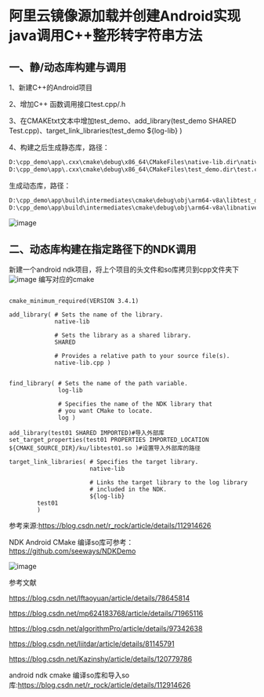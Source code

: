 
# 阿里云镜像源加载并创建Android实现java调用C++整形转字符串方法

## 一、静/动态库构建与调用

1、新建C++的Android项目

2、增加C++ 函数调用接口test.cpp/.h

3、在CMAKEtxt文本中增加test_demo、add_library(test_demo SHARED Test.cpp)、target_link_libraries(test_demo ${log-lib} )

4、构建之后生成静态库，路径：
```bash
D:\cpp_demo\app\.cxx\cmake\debug\x86_64\CMakeFiles\native-lib.dir\native-lib.cpp.o
D:\cpp_demo\app\.cxx\cmake\debug\x86_64\CMakeFiles\test_demo.dir\test.cpp.o
```
生成动态库，路径：
```bash
D:\cpp_demo\app\build\intermediates\cmake\debug\obj\arm64-v8a\libtest_demo.so
D:\cpp_demo\app\build\intermediates\cmake\debug\obj\arm64-v8a\libnative-lib.so
```
![image](https://user-images.githubusercontent.com/36963108/162862171-89e221b8-e605-4377-a8e4-39b327088018.png)



## 二、动态库构建在指定路径下的NDK调用

新建一个android ndk项目，将上个项目的头文件和so库拷贝到cpp文件夹下
![image](https://user-images.githubusercontent.com/36963108/162864045-a9e02f38-455d-402e-9493-6aca10eafb54.png)
编写对应的cmake
```

cmake_minimum_required(VERSION 3.4.1)

add_library( # Sets the name of the library.
             native-lib

             # Sets the library as a shared library.
             SHARED

             # Provides a relative path to your source file(s).
             native-lib.cpp )


find_library( # Sets the name of the path variable.
              log-lib

              # Specifies the name of the NDK library that
              # you want CMake to locate.
              log )

add_library(test01 SHARED IMPORTED)#导入外部库 
set_target_properties(test01 PROPERTIES IMPORTED_LOCATION ${CMAKE_SOURCE_DIR}/ku/libtest01.so )#设置导入外部库的路径

target_link_libraries( # Specifies the target library.
                       native-lib

                       # Links the target library to the log library
                       # included in the NDK.
                       ${log-lib}
        test01
        )

```

参考来源:https://blog.csdn.net/r_rock/article/details/112914626

NDK Android CMake 编译so库可参考：https://github.com/seeways/NDKDemo


![image](https://user-images.githubusercontent.com/36963108/162713046-d6a4ab29-587c-46e7-9ded-c144b64b6ac0.png)







参考文献

https://blog.csdn.net/lftaoyuan/article/details/78645814

https://blog.csdn.net/mp624183768/article/details/71965116

https://blog.csdn.net/algorithmPro/article/details/97342638

https://blog.csdn.net/liitdar/article/details/81145791

https://blog.csdn.net/Kazinshy/article/details/120779786


android ndk cmake 编译so库和导入so库:https://blog.csdn.net/r_rock/article/details/112914626
